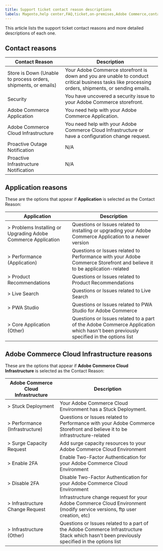 ```yaml
---
title: Support ticket contact reason descriptions
labels: Magento,help center,FAQ,ticket,on-premises,Adobe Commerce,contact reason description,questions,issues,cloud infrastructure
---
```


This article lists the support ticket contact reasons and more detailed descriptions of each one.

## Contact reasons

<table class="tg">
<thead>
  <tr>
    <th class="tg-0pky"><span style="font-weight:bold;font-style:normal">Contact Reason</span></th>
    <th class="tg-0lax"><span style="font-weight:700;font-style:normal">Description</span></th>
  </tr>
</thead>
<tbody>
  <tr>
    <td class="tg-0pky"><span style="font-weight:400;font-style:normal">Store is Down (Unable to process orders, shipments, or emails)</span></td>
    <td class="tg-0lax"><span style="font-weight:400;font-style:normal">Your Adobe Commerce storefront is down and you are unable to conduct critical business tasks like processing orders, shipments, or sending emails.</span></td>
  </tr>
  <tr>
    <td class="tg-0pky"><span style="font-weight:400;font-style:normal">Security</span></td>
    <td class="tg-0lax"><span style="font-weight:400;font-style:normal">You have uncovered a security issue to your Adobe Commerce storefront.</span></td>
  </tr>
  <tr>
    <td class="tg-0pky"><span style="font-weight:400;font-style:normal">Adobe Commerce Application</span></td>
    <td class="tg-0lax"><span style="font-weight:400;font-style:normal">You need help with your Adobe Commerce Application.</span></td>
  </tr>
  <tr>
    <td class="tg-0lax"><span style="font-weight:400;font-style:normal">Adobe Commerce Cloud Infrastructure</span></td>
    <td class="tg-7zrl">You need help with your Adobe Commerce Cloud Infrastructure or have a configuration change request.</td>
  </tr>
  <tr>
    <td class="tg-7zrl">Proactive Outage Notification</td>
    <td class="tg-7zrl">N/A</td>
  </tr>
  <tr>
    <td class="tg-7zrl">Proactive Infrastructure Notification</td>
    <td class="tg-7zrl">N/A</td>
  </tr>
</tbody>
</table>

## Application reasons
These are the options that appear if **Application** is selected as the Contact Reason:

<table class="tg">
<thead>
  <tr>
    <th class="tg-0pky"><span style="font-weight:bold;font-style:normal">Application</span></th>
    <th class="tg-0lax"><span style="font-weight:700;font-style:normal">Description</span></th>
  </tr>
</thead>
<tbody>
  <tr>
    <td class="tg-za14">&gt; Problems Installing or Upgrading Adobe Commerce Application</td>
    <td class="tg-7zrl">Questions or Issues related to installing or upgrading your Adobe Commerce Application to a newer version</td>
  </tr>
  <tr>
    <td class="tg-za14">&gt; Performance (Application)</td>
    <td class="tg-7zrl">Questions or Issues related to Performance with your Adobe Commerce Storefront and believe it to be application-related</td>
  </tr>
  <tr>
    <td class="tg-za14">&gt; Product Recommendations</td>
    <td class="tg-7zrl">Questions or Issues related to Product Recommendations</td>
  </tr>
  <tr>
    <td class="tg-7zrl">&gt; Live Search</td>
    <td class="tg-7zrl">Questions or Issues related to Live Search</td>
  </tr>
  <tr>
    <td class="tg-7zrl">&gt; PWA Studio</td>
    <td class="tg-7zrl">Questions or Issues related to PWA Studio for Adobe Commerce</td>
  </tr>
  <tr>
    <td class="tg-7zrl">&gt; Core Application (Other)</td>
    <td class="tg-7zrl">Questions or Issues related to a part of the Adobe Commerce Application which hasn't been previously specified in the options list</td>
  </tr>
</tbody>
</table>

## Adobe Commerce Cloud Infrastructure reasons
These are the options that appear if **Adobe Commerce Cloud Infrastructure** is selected as the Contact Reason:

<table class="tg">
<thead>
  <tr>
    <th class="tg-0pky"><span style="font-weight:bold;font-style:normal">Adobe Commerce Cloud Infrastructure</span></th>
    <th class="tg-0lax"><span style="font-weight:700;font-style:normal">Description</span></th>
  </tr>
</thead>
<tbody>
  <tr>
    <td class="tg-za14">&gt; Stuck Deployment</td>
    <td class="tg-7zrl">Your Adobe Commerce Cloud Environment has a Stuck Deployment.</td>
  </tr>
  <tr>
    <td class="tg-za14">&gt; Performance (Infrastructure)</td>
    <td class="tg-7zrl">Questions or Issues related to Performance with your Adobe Commerce Storefront and believe it to be infrastructure-related</td>
  </tr>
  <tr>
    <td class="tg-za14">&gt; Surge Capacity Request</td>
    <td class="tg-7zrl">Add surge capacity resources to your Adobe Commerce Cloud Environment</td>
  </tr>
  <tr>
    <td class="tg-7zrl">&gt; Enable 2FA</td>
    <td class="tg-7zrl">Enable Two-Factor Authentication for your Adobe Commerce Cloud Environment</td>
  </tr>
  <tr>
    <td class="tg-7zrl">&gt; Disable 2FA</td>
    <td class="tg-7zrl">Disable Two-Factor Authentication for your Adobe Commerce Cloud Environment</td>
  </tr>
  <tr>
    <td class="tg-7zrl">&gt; Infrastructure Change Request</td>
    <td class="tg-7zrl">Infrastructure change request for your Adobe Commerce Cloud Environment (modify service versions, ftp user creation, etc)</td>
  </tr>
  <tr>
    <td class="tg-7zrl">&gt; Infrastructure (Other)</td>
    <td class="tg-7zrl">Questions or Issues related to a part of the Adobe Commerce Infrastructure Stack which hasn't been previously specified in the options list</td>
  </tr>
</tbody>
</table>

